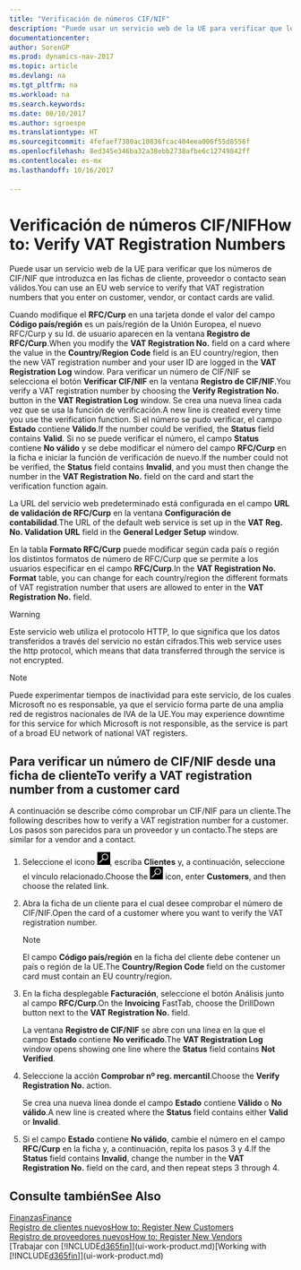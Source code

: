 ```yaml
---
title: "Verificación de números CIF/NIF"
description: "Puede usar un servicio web de la UE para verificar que los números de CIF/NIF que introduzca en las fichas de cliente, proveedor o contacto sean válidos."
documentationcenter: 
author: SorenGP
ms.prod: dynamics-nav-2017
ms.topic: article
ms.devlang: na
ms.tgt_pltfrm: na
ms.workload: na
ms.search.keywords: 
ms.date: 08/10/2017
ms.author: sgroespe
ms.translationtype: HT
ms.sourcegitcommit: 4fefaef7380ac10836fcac404eea006f55d8556f
ms.openlocfilehash: 8ed345e346ba32a38ebb2738afbe6c12749842ff
ms.contentlocale: es-mx
ms.lasthandoff: 10/16/2017

---
```

# <a name="how-to-verify-vat-registration-numbers"></a><span data-ttu-id="a34a8-103">Verificación de números CIF/NIF</span><span class="sxs-lookup"><span data-stu-id="a34a8-103">How to: Verify VAT Registration Numbers</span></span>
<span data-ttu-id="a34a8-104">Puede usar un servicio web de la UE para verificar que los números de CIF/NIF que introduzca en las fichas de cliente, proveedor o contacto sean válidos.</span><span class="sxs-lookup"><span data-stu-id="a34a8-104">You can use an EU web service to verify that VAT registration numbers that you enter on customer, vendor, or contact cards are valid.</span></span>  

 <span data-ttu-id="a34a8-105">Cuando modifique el **RFC/Curp** en una tarjeta donde el valor del campo **Código país/región** es un país/región de la Unión Europea, el nuevo RFC/Curp y su Id. de usuario aparecen en la ventana **Registro de RFC/Curp**.</span><span class="sxs-lookup"><span data-stu-id="a34a8-105">When you modify the **VAT Registration No.** field on a card where the value in the **Country/Region Code** field is an EU country/region, then the new VAT registration number and your user ID are logged in the **VAT Registration Log** window.</span></span> <span data-ttu-id="a34a8-106">Para verificar un número de CIF/NIF se selecciona el botón **Verificar CIF/NIF** en la ventana **Registro de CIF/NIF**.</span><span class="sxs-lookup"><span data-stu-id="a34a8-106">You verify a VAT registration number by choosing the **Verify Registration No.** button in the **VAT Registration Log** window.</span></span> <span data-ttu-id="a34a8-107">Se crea una nueva línea cada vez que se usa la función de verificación.</span><span class="sxs-lookup"><span data-stu-id="a34a8-107">A new line is created every time you use the verification function.</span></span> <span data-ttu-id="a34a8-108">Si el número se pudo verificar, el campo **Estado** contiene **Válido**.</span><span class="sxs-lookup"><span data-stu-id="a34a8-108">If the number could be verified, the **Status** field contains **Valid**.</span></span> <span data-ttu-id="a34a8-109">Si no se puede verificar el número, el campo **Status** contiene **No válido** y se debe modificar el número del campo **RFC/Curp** en la ficha e iniciar la función de verificación de nuevo.</span><span class="sxs-lookup"><span data-stu-id="a34a8-109">If the number could not be verified, the **Status** field contains **Invalid**, and you must then change the number in the **VAT Registration No.** field on the card and start the verification function again.</span></span>  

 <span data-ttu-id="a34a8-110">La URL del servicio web predeterminado está configurada en el campo **URL de validación de RFC/Curp** en la ventana **Configuración de contabilidad**.</span><span class="sxs-lookup"><span data-stu-id="a34a8-110">The URL of the default web service is set up in the **VAT Reg. No. Validation URL** field in the **General Ledger Setup** window.</span></span>  

 <span data-ttu-id="a34a8-111">En la tabla **Formato RFC/Curp** puede modificar según cada país o región los distintos formatos de número de RFC/Curp que se permite a los usuarios especificar en el campo **RFC/Curp**.</span><span class="sxs-lookup"><span data-stu-id="a34a8-111">In the **VAT Registration No. Format** table, you can change for each country/region the different formats of VAT registration number that users are allowed to enter in the **VAT Registration No.** field.</span></span>  

> [!WARNING]  
>  <span data-ttu-id="a34a8-112">Este servicio web utiliza el protocolo HTTP, lo que significa que los datos transferidos a través del servicio no están cifrados.</span><span class="sxs-lookup"><span data-stu-id="a34a8-112">This web service uses the http protocol, which means that data transferred through the service is not encrypted.</span></span>  

> [!NOTE]  
>  <span data-ttu-id="a34a8-113">Puede experimentar tiempos de inactividad para este servicio, de los cuales Microsoft no es responsable, ya que el servicio forma parte de una amplia red de registros nacionales de IVA de la UE.</span><span class="sxs-lookup"><span data-stu-id="a34a8-113">You may experience downtime for this service for which Microsoft is not responsible, as the service is part of a broad EU network of national VAT registers.</span></span>  

## <a name="to-verify-a-vat-registration-number-from-a-customer-card"></a><span data-ttu-id="a34a8-114">Para verificar un número de CIF/NIF desde una ficha de cliente</span><span class="sxs-lookup"><span data-stu-id="a34a8-114">To verify a VAT registration number from a customer card</span></span>  
<span data-ttu-id="a34a8-115">A continuación se describe cómo comprobar un CIF/NIF para un cliente.</span><span class="sxs-lookup"><span data-stu-id="a34a8-115">The following describes how to verify a VAT registration number for a customer.</span></span> <span data-ttu-id="a34a8-116">Los pasos son parecidos para un proveedor y un contacto.</span><span class="sxs-lookup"><span data-stu-id="a34a8-116">The steps are similar for a vendor and a contact.</span></span>   
1.  <span data-ttu-id="a34a8-117">Seleccione el icono ![Buscar página o informe](media/ui-search/search_small.png "icono Buscar página o informe"), escriba **Clientes** y, a continuación, seleccione el vínculo relacionado.</span><span class="sxs-lookup"><span data-stu-id="a34a8-117">Choose the ![Search for Page or Report](media/ui-search/search_small.png "Search for Page or Report icon") icon, enter **Customers**, and then choose the related link.</span></span>  

2.  <span data-ttu-id="a34a8-118">Abra la ficha de un cliente para el cual desee comprobar el número de CIF/NIF.</span><span class="sxs-lookup"><span data-stu-id="a34a8-118">Open the card of a customer where you want to verify the VAT registration number.</span></span>  

    > [!NOTE]  
    >  <span data-ttu-id="a34a8-119">El campo **Código país/región** en la ficha del cliente debe contener un país o región de la UE.</span><span class="sxs-lookup"><span data-stu-id="a34a8-119">The **Country/Region Code** field on the customer card must contain an EU country/region.</span></span>  
3.  <span data-ttu-id="a34a8-120">En la ficha desplegable **Facturación**, seleccione el botón Análisis junto al campo **RFC/Curp**.</span><span class="sxs-lookup"><span data-stu-id="a34a8-120">On the **Invoicing** FastTab, choose the DrillDown button next to the **VAT Registration No.** field.</span></span>  

    <span data-ttu-id="a34a8-121">La ventana **Registro de CIF/NIF** se abre con una línea en la que el campo **Estado** contiene **No verificado**.</span><span class="sxs-lookup"><span data-stu-id="a34a8-121">The **VAT Registration Log** window opens showing one line where the **Status** field contains **Not Verified**.</span></span>  
4.  <span data-ttu-id="a34a8-122">Seleccione la acción **Comprobar nº reg. mercantil**.</span><span class="sxs-lookup"><span data-stu-id="a34a8-122">Choose the **Verify Registration No.** action.</span></span>  

     <span data-ttu-id="a34a8-123">Se crea una nueva línea donde el campo **Estado** contiene **Válido** o **No válido**.</span><span class="sxs-lookup"><span data-stu-id="a34a8-123">A new line is created where the **Status** field contains either **Valid** or **Invalid**.</span></span>  
5.  <span data-ttu-id="a34a8-124">Si el campo **Estado** contiene **No válido**, cambie el número en el campo **RFC/Curp** en la ficha y, a continuación, repita los pasos 3 y 4.</span><span class="sxs-lookup"><span data-stu-id="a34a8-124">If the **Status** field contains **Invalid**, change the number in the **VAT Registration No.** field on the card, and then repeat steps 3 through 4.</span></span>  

## <a name="see-also"></a><span data-ttu-id="a34a8-125">Consulte también</span><span class="sxs-lookup"><span data-stu-id="a34a8-125">See Also</span></span>  
[<span data-ttu-id="a34a8-126">Finanzas</span><span class="sxs-lookup"><span data-stu-id="a34a8-126">Finance</span></span>](finance.md)  
[<span data-ttu-id="a34a8-127">Registro de clientes nuevos</span><span class="sxs-lookup"><span data-stu-id="a34a8-127">How to: Register New Customers</span></span>](sales-how-register-new-customers.md)  
[<span data-ttu-id="a34a8-128">Registro de proveedores nuevos</span><span class="sxs-lookup"><span data-stu-id="a34a8-128">How to: Register New Vendors</span></span>](purchasing-how-register-new-vendors.md)  
<span data-ttu-id="a34a8-129">[Trabajar con [!INCLUDE[d365fin](includes/d365fin_md.md)]](ui-work-product.md)</span><span class="sxs-lookup"><span data-stu-id="a34a8-129">[Working with [!INCLUDE[d365fin](includes/d365fin_md.md)]](ui-work-product.md)</span></span>

